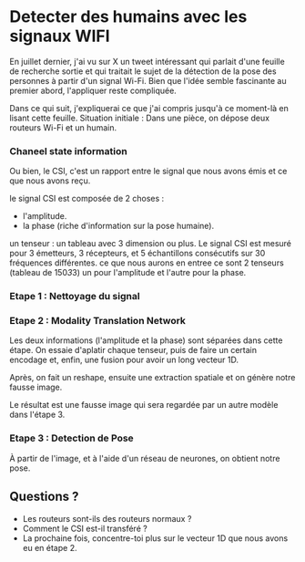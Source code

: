# Detecter des humains avec les signaux WIFI

En juillet dernier, j'ai vu sur X un tweet intéressant qui parlait d'une feuille de recherche sortie et qui traitait le sujet de la détection de la pose des personnes à partir d'un signal Wi-Fi. Bien que l'idée semble fascinante au premier abord, l'appliquer reste compliquée.

Dans ce qui suit, j'expliquerai ce que j'ai compris jusqu'à ce moment-là en lisant cette feuille.
Situation initiale : Dans une pièce, on dépose deux routeurs Wi-Fi et un humain.

### Chaneel state information

Ou bien, le CSI, c'est un rapport entre le signal que nous avons émis et ce que nous avons reçu.  

le signal CSI est composée de 2 choses : 
- l'amplitude.  
- la phase (riche d'information sur la pose humaine).  

un tenseur : un tableau avec 3 dimension ou plus.
Le signal CSI est mesuré pour 3 émetteurs, 3 récepteurs, et 5 échantillons consécutifs sur 30 fréquences différentes.
ce que nous aurons en entree ce sont 2 tenseurs (tableau de 150*3*3) un pour l'amplitude et l'autre pour la phase.

### Etape 1 : Nettoyage du signal 

### Etape 2 : Modality Translation Network 

Les deux informations (l'amplitude et la phase) sont séparées dans cette étape. On essaie d'aplatir chaque tenseur, puis de faire un certain encodage et, enfin, une fusion pour avoir un long vecteur 1D.

Après, on fait un reshape, ensuite une extraction spatiale et on génère notre fausse image.

Le résultat est une fausse image qui sera regardée par un autre modèle dans l'étape 3.

### Etape 3 : Detection de Pose

À partir de l'image, et à l'aide d'un réseau de neurones, on obtient notre pose.

## Questions ?
- Les routeurs sont-ils des routeurs normaux ?
- Comment le CSI est-il transféré ?
- La prochaine fois, concentre-toi plus sur le vecteur 1D que nous avons eu en étape 2.